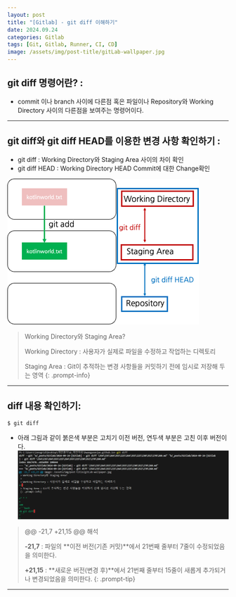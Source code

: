 ```yaml
---
layout: post
title: "[Gitlab] - git diff 이해하기"
date: 2024.09.24
categories: Gitlab
tags: [Git, Gitlab, Runner, CI, CD]
image: /assets/img/post-title/gitLab-wallpaper.jpg
---
```


## git diff 명령어란? :
- commit 이나 branch 사이에 다른점 혹은 파일이나 Repository와 Working Directory 사이의 다른점을 보여주는 명령어이다.

* * *

## git diff와 git diff HEAD를 이용한 변경 사항 확인하기 :
- git diff : Working Directory와 Staging Area 사이의 차이 확인
- git diff HEAD : Working Directory HEAD Commit에 대한 Change확인

[![gitlab diff 그림](/assets/img/post/Gitlab/git%20diff%20그림.png)](/assets/img/post/Gitlab/git%20diff%20그림.png)

> Working Directory와 Staging Area?
>
> Working Directory : 사용자가 실제로 파일을 수정하고 작업하는 디렉토리
> 
> Staging Area : Git이 추적하는 변경 사항들을 커밋하기 전에 임시로 저장해 두는 영역
{: .prompt-info}

* * *

## diff 내용 확인하기:
```bash
$ git diff 
```

- 아래 그림과 같이 붉은색 부분은 고치기 이전 버전, 연두색 부분은 고친 이후 버전이다.
[![git diff 명령어 실행 결과 화면](/assets/img/post/Gitlab/git%20diff%20명령어%20실행%20결과%20화면.png)](/assets/img/post/Gitlab/git%20diff%20명령어%20실행%20결과%20화면.png)

> @@ -21,7 +21,15 @@ 해석
>
> **-21,7** : 파일의 **이전 버전(기존 커밋)**에서 21번째 줄부터 7줄이 수정되었음을 의미한다.
>
> **+21,15** : **새로운 버전(변경 후)**에서 21번째 줄부터 15줄이 새롭게 추가되거나 변경되었음을 의미한다.
{: .prompt-tip}

* * *